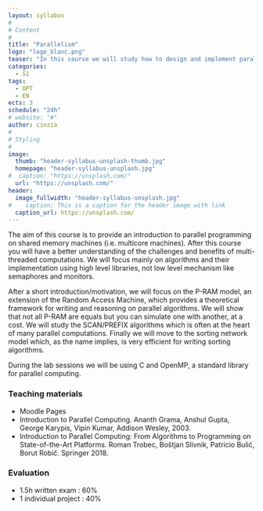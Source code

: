 ```yaml
---
layout: syllabus
#
# Content
#
title: "Parallelism"
logo: "logo_blanc.png"
teaser: "In this course we will study how to design and implement parallel algorithms for modern multicore machines."
categories:
  - S1
tags:
  - OPT
  - EN
ects: 3
schedule: "24h"
# website: "#"
author: cinzia
#
# Styling
#
image:
  thumb: "header-syllabus-unsplash-thumb.jpg"
  homepage: "header-syllabus-unsplash.jpg"
#  caption: "https://unsplash.com/"
  url: "https://unsplash.com/"
header:
  image_fullwidth: "header-syllabus-unsplash.jpg"
#    caption: This is a caption for the header image with link
  caption_url: https://unsplash.com/
---
```


The aim of this course is to provide an introduction to parallel programming on shared memory machines (i.e. multicore machines). After this course you will have a better understanding of the challenges and benefits of multi-threaded computations. We will focus mainly on algorithms and their implementation using high level libraries, not low level mechanism like semaphores and monitors.


After a short introduction/motivation, we will focus on the P-RAM model, an extension of the Random Access Machine, which provides a theoretical framework for writing and reasoning on parallel algorithms. We will show that not all P-RAM are equals but you can simulate one with another, at a cost. We will study the SCAN/PREFIX algorithms which is often at the heart of many parallel computations. Finally we will move to the sorting network model which, as the name implies, is very efficient for writing sorting algorithms.

During the lab sessions we will be using C and OpenMP, a standard library for parallel computing.



### Teaching materials ###

- Moodle Pages
- Introduction to Parallel Computing. Ananth Grama, Anshul Gupta, George Karypis, Vipin Kumar, Addison Wesley, 2003. 
- Introduction to Parallel Computing: From Algorithms to Programming on State-of-the-Art Platforms. Roman Trobec, Boštjan Slivnik, Patricio Bulić, Borut Robič. Springer 2018.



### Evaluation ###

- 1.5h written exam : 60%
- 1 individual project : 40%
